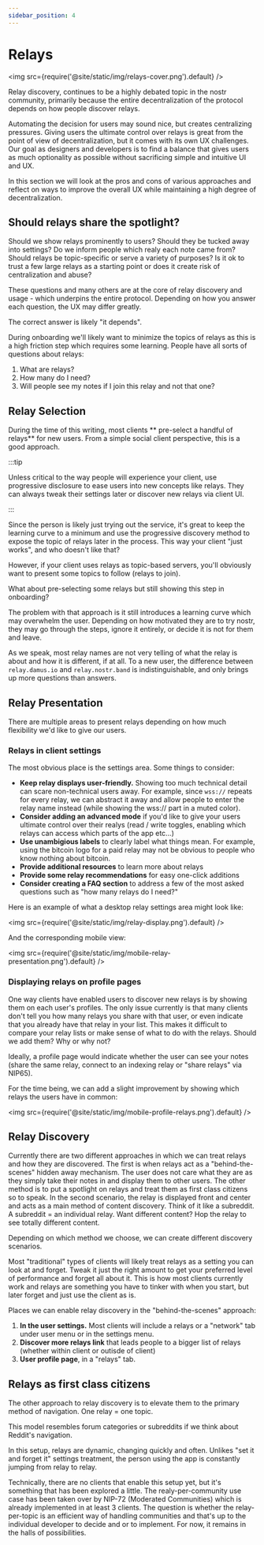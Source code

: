 ```yaml
---
sidebar_position: 4
---
```


# Relays

<img src={require('@site/static/img/relays-cover.png').default} />

Relay discovery, continues to be a highly debated topic in the nostr community, primarily because the entire decentralization of the protocol depends on how people discover relays. 

Automating the decision for users may sound nice, but creates centralizing pressures. Giving users the ultimate control over relays is great from the point of view of decentralization, but it comes with its own UX challenges. Our goal as designers and developers is to find a balance that gives users as much optionality as possible without sacrificing simple and intuitive UI and UX. 

In this section we will look at the pros and cons of various approaches and reflect on ways to improve the overall UX while maintaining a high degree of decentralization. 

## Should relays share the spotlight?
Should we show relays prominently to users? Should they be tucked away into settings? Do we inform people which realy each note came from? Should relays be topic-specific or serve a variety of purposes? Is it ok to trust a few large relays as a starting point or does it create risk of centralization and abuse? 

These questions and many others are at the core of relay discovery and usage - which underpins the entire protocol. Depending on how you answer each question, the UX may differ greatly. 

The correct answer is likely "it depends". 

During onboarding we'll likely want to minimize the topics of relays as this is a high friction step which requires some learning. People have all sorts of questions about relays:

1. What are relays?
2. How many do I need?
3. Will people see my notes if I join this relay and not that one?

## Relay Selection
During the time of this writing, most clients ** pre-select a handful of relays** for new users. From a simple social client perspective, this is a good approach.

:::tip

Unless critical to the way people will experience your client, use progressive disclosure to ease users into new concepts like relays. They can always tweak their settings later or discover new relays via client UI.

:::

Since the person is likely just trying out the service, it's great to keep the learning curve to a minimum and use the progressive discovery method to expose the topic of relays later in the process. This way your client "just works", and who doesn't like that?

However, if your client uses relays as topic-based servers, you'll obviously want to present some topics to follow (relays to join). 

What about pre-selecting some relays but still showing this step in onboarding? 

The problem with that approach is it still introduces a learning curve which may overwhelm the user. Depending on how motivated they are to try nostr, they may go through the steps, ignore it entirely, or decide it is not for them and leave. 

As we speak, most relay names are not very telling of what the relay is about and how it is different, if at all. To a new user, the difference between `relay.damus.io` and `relay.nostr.band` is indistinguishable, and only brings up more questions than answers.

## Relay Presentation

There are multiple areas to present relays depending on how much flexibility we'd like to give our users. 

### Relays in client settings

The most obvious place is the settings area. Some things to consider:

- **Keep relay displays user-friendly.** Showing too much technical detail can scare non-technical users away. For example, since `wss://` repeats for every relay, we can abstract it away and allow people to enter the relay name instead (while showing the wss:// part in a muted color).
- **Consider adding an advanced mode** if you'd like to give your users ultimate control over their realys (read / write toggles, enabling which relays can access which parts of the app etc...)
- **Use unambigious labels** to clearly label what things mean. For example, using the bitcoin logo for a paid relay may not be obvious to people who know nothing about bitcoin.
- **Provide additional resources** to learn more about relays
- **Provide some relay recommendations** for easy one-click additions
- **Consider creating a FAQ section** to address a few of the most asked questions such as "how many relays do I need?"

Here is an example of what a desktop relay settings area might look like:

<img src={require('@site/static/img/relay-display.png').default} />

And the corresponding mobile view:

<img src={require('@site/static/img/mobile-relay-presentation.png').default} />

### Displaying relays on profile pages

One way clients have enabled users to discover new relays is by showing them on each user's profiles. The only issue currently is that many clients don't tell you how many relays you share with that user, or even indicate that you already have that relay in your list. This makes it difficult to compare your relay lists or make sense of what to do with the relays. Should we add them? Why or why not?

Ideally, a profile page would indicate whether the user can see your notes (share the same relay, connect to an indexing relay or "share relays" via NIP65). 

For the time being, we can add a slight improvement by showing which relays the users have in common:

<img src={require('@site/static/img/mobile-profile-relays.png').default} />

## Relay Discovery

Currently there are two different approaches in which we can treat relays and how they are discovered. The first is when relays act as a "behind-the-scenes" hidden away mechanism. The user does not care what they are as they simply take their notes in and display them to other users. The other method is to put a spotlight on relays and treat them as first class citizens so to speak. In the second scenario, the relay is displayed front and center and acts as a main method of content discovery. Think of it like a subreddit. A subreddit = an individual relay. Want different content? Hop the relay to see totally different content. 

Depending on which method we choose, we can create different discovery scenarios. 

Most "traditional" types of clients will likely treat relays as a setting you can look at and forget. Tweak it just the right amount to get your preferred level of performance and forget all about it. This is how most clients currently work and relays are something you have to tinker with when you start, but later forget and just use the client as is. 

Places we can enable relay discovery in the "behind-the-scenes" approach:

1. **In the user settings.** Most clients will include a relays or a "network" tab under user menu or in the settings menu. 
2. **Discover more relays link** that leads people to a bigger list of relays (whether within client or outisde of client)
3. **User profile page**, in a "relays" tab.



## Relays as first class citizens

The other approach to relay discovery is to elevate them to the primary method of navigation. One relay = one topic.

This model resembles forum categories or subreddits if we think about Reddit's navigation. 

In this setup, relays are dynamic, changing quickly and often. Unlikes "set it and forget it" settings treatment, the person using the app is constantly jumping from relay to relay. 

Technically, there are no clients that enable this setup yet, but it's something that has been explored a little. The realy-per-community use case has been taken over by NIP-72 (Moderated Communities) which is already implemented in at least 3 clients. The question is whether the relay-per-topic is an efficient way of handling communities and that's up to the individual developer to decide and or to implement. For now, it remains in the halls of possibilities. 